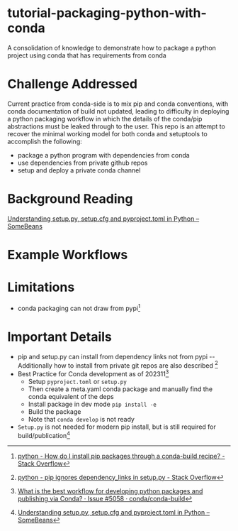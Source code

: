 # tutorial-packaging-python-with-conda
A consolidation of knowledge to demonstrate how to package a python project using conda that has requirements from conda

# Challenge Addressed

Current practice from conda-side is to mix pip and conda conventions, with conda documentation of build not updated, leading to difficulty in deploying a python packaging workflow in which the details of the conda/pip abstractions must be leaked through to the user.  This repo is an attempt to recover the minimal working model for both conda and setuptools to accomplish the following:
- package a python program with dependencies from conda
- use dependencies from private github repos
- setup and deploy a private conda channel

# Background Reading

[Understanding setup.py, setup.cfg and pyproject.toml in Python – SomeBeans](https://ianhopkinson.org.uk/2022/02/understanding-setup-py-setup-cfg-and-pyproject-toml-in-python/)

# Example Workflows

# Limitations

- conda packaging can not draw from pypi[^1]

# Important Details

- pip and setup.py can install from dependency links not from pypi -- Additionally how to install from private git repos are also described [^2]
- Best Practice for Conda development as of 202311[^3]
  - Setup `pyproject.toml` or `setup.py`
  - Then create a meta.yaml conda package and manually find the conda equivalent of the deps
  - Install package in dev mode `pip install -e`
  - Build the package
  - Note that `conda develop` is not ready
- `Setup.py` is not needed for modern pip install, but is still required for build/publication[^4]


[^1]: [python - How do I install pip packages through a conda-build recipe? - Stack Overflow](https://stackoverflow.com/questions/64916092/how-do-i-install-pip-packages-through-a-conda-build-recipe)
[^2]: [python - pip ignores dependency_links in setup.py - Stack Overflow](https://stackoverflow.com/questions/12518499/pip-ignores-dependency-links-in-setup-py)
[^3]: [What is the best workflow for developing python packages and publishing via Conda? · Issue #5058 · conda/conda-build](https://github.com/conda/conda-build/issues/5058)
[^4]: [Understanding setup.py, setup.cfg and pyproject.toml in Python – SomeBeans](https://ianhopkinson.org.uk/2022/02/understanding-setup-py-setup-cfg-and-pyproject-toml-in-python/)
